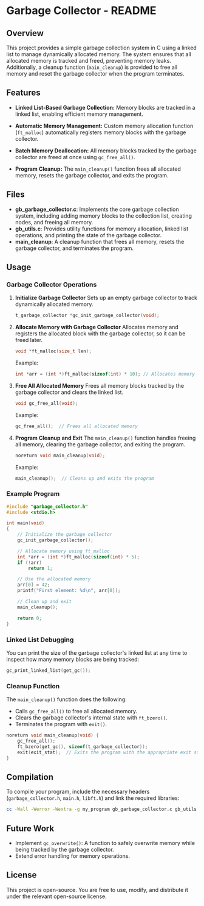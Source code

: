 
# Garbage Collector - README

## Overview
This project provides a simple garbage collection system in C using a linked list to manage dynamically allocated memory. The system ensures that all allocated memory is tracked and freed, preventing memory leaks. Additionally, a cleanup function (`main_cleanup`) is provided to free all memory and reset the garbage collector when the program terminates.

## Features
- **Linked List-Based Garbage Collection:**
  Memory blocks are tracked in a linked list, enabling efficient memory management.

- **Automatic Memory Management:**
  Custom memory allocation function (`ft_malloc`) automatically registers memory blocks with the garbage collector.

- **Batch Memory Deallocation:**
  All memory blocks tracked by the garbage collector are freed at once using `gc_free_all()`.

- **Program Cleanup:**
  The `main_cleanup()` function frees all allocated memory, resets the garbage collector, and exits the program.

## Files
- **gb_garbage_collector.c**: Implements the core garbage collection system, including adding memory blocks to the collection list, creating nodes, and freeing all memory.
- **gb_utils.c**: Provides utility functions for memory allocation, linked list operations, and printing the state of the garbage collector.
- **main_cleanup**: A cleanup function that frees all memory, resets the garbage collector, and terminates the program.

## Usage

### Garbage Collector Operations

1. **Initialize Garbage Collector**
   Sets up an empty garbage collector to track dynamically allocated memory.

   ```c
   t_garbage_collector *gc_init_garbage_collector(void);
   ```

2. **Allocate Memory with Garbage Collector**
   Allocates memory and registers the allocated block with the garbage collector, so it can be freed later.

   ```c
   void *ft_malloc(size_t len);
   ```

   Example:
   ```c
   int *arr = (int *)ft_malloc(sizeof(int) * 10); // Allocates memory for 10 integers
   ```

3. **Free All Allocated Memory**
   Frees all memory blocks tracked by the garbage collector and clears the linked list.

   ```c
   void gc_free_all(void);
   ```

   Example:
   ```c
   gc_free_all();  // Frees all allocated memory
   ```

4. **Program Cleanup and Exit**
   The `main_cleanup()` function handles freeing all memory, clearing the garbage collector, and exiting the program.

   ```c
   noreturn void main_cleanup(void);
   ```

   Example:
   ```c
   main_cleanup();  // Cleans up and exits the program
   ```

### Example Program

```c
#include "garbage_collector.h"
#include <stdio.h>

int main(void)
{
    // Initialize the garbage collector
    gc_init_garbage_collector();

    // Allocate memory using ft_malloc
    int *arr = (int *)ft_malloc(sizeof(int) * 5);
    if (!arr)
        return 1;

    // Use the allocated memory
    arr[0] = 42;
    printf("First element: %d\n", arr[0]);

    // Clean up and exit
    main_cleanup();

    return 0;
}
```

### Linked List Debugging
You can print the size of the garbage collector's linked list at any time to inspect how many memory blocks are being tracked:

```c
gc_print_linked_list(get_gc());
```

### Cleanup Function
The `main_cleanup()` function does the following:

- Calls `gc_free_all()` to free all allocated memory.
- Clears the garbage collector's internal state with `ft_bzero()`.
- Terminates the program with `exit()`.

```c
noreturn void main_cleanup(void) {
    gc_free_all();
    ft_bzero(get_gc(), sizeof(t_garbage_collector));
    exit(exit_stat);  // Exits the program with the appropriate exit status
}
```

## Compilation
To compile your program, include the necessary headers (`garbage_collector.h`, `main.h`, `libft.h`) and link the required libraries:

```bash
cc -Wall -Werror -Wextra -g my_program gb_garbage_collector.c gb_utils.c
```

## Future Work
- Implement `gc_overwrite()`: A function to safely overwrite memory while being tracked by the garbage collector.
- Extend error handling for memory operations.

## License
This project is open-source. You are free to use, modify, and distribute it under the relevant open-source license.
